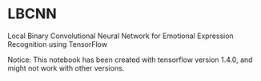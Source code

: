 # LBCNN
Local Binary Convolutional Neural Network for Emotional Expression Recognition using TensorFlow

Notice: This notebook has been created with tensorflow version 1.4.0, and might not work with other versions.
